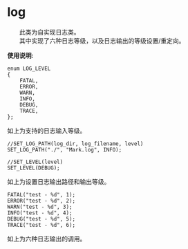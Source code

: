 # log
&emsp;&emsp;此类为自实现日志类。</br>
&emsp;&emsp;其中实现了六种日志等级，以及日志输出的等级设置/重定向。

**使用说明:**

```
enum LOG_LEVEL                                             
{                                                           
    FATAL,                                                  
    ERROR,                                                  
    WARN,                                                   
    INFO,                                                   
    DEBUG,                                                  
    TRACE,                                                  
};  
```
如上为支持的日志输入等级。
```
//SET_LOG_PATH(log_dir, log_filename, level)
SET_LOG_PATH("./", "Mark.log", INFO);

//SET_LEVEL(level)
SET_LEVEL(DEBUG);
```
如上为设置日志输出路径和输出等级。
```
FATAL("test - %d", 1);
ERROR("test - %d", 2);
WARN("test - %d", 3);
INFO("test - %d", 4);
DEBUG("test - %d", 5);
TRACE("test - %d", 6);
```
如上为六种日志输出的调用。
